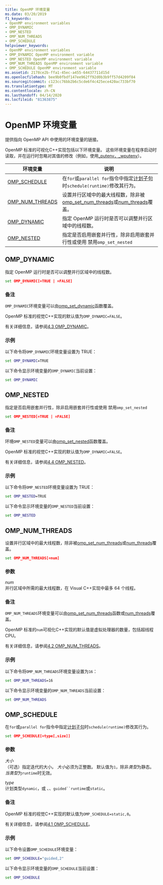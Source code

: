 ```yaml
---
title: OpenMP 环境变量
ms.date: 03/20/2019
f1_keywords:
- OpenMP environment variables
- OMP_DYNAMIC
- OMP_NESTED
- OMP_NUM_THREADS
- OMP_SCHEDULE
helpviewer_keywords:
- OpenMP environment variables
- OMP_DYNAMIC OpenMP environment variable
- OMP_NESTED OpenMP environment variable
- OMP_NUM_THREADS OpenMP environment variable
- OMP_SCHEDULE OpenMP environment variable
ms.assetid: 2178ce2b-ffa1-45ec-a455-64437711d15d
ms.openlocfilehash: bee9b0fbdf147ee962ff92d0b3b9ff57d4209f84
ms.sourcegitcommit: c123cc76bb2b6c5cde6f4c425ece420ac733bf70
ms.translationtype: MT
ms.contentlocale: zh-CN
ms.lasthandoff: 04/14/2020
ms.locfileid: "81363875"
---
```

# <a name="openmp-environment-variables"></a>OpenMP 环境变量

提供指向 OpenMP API 中使用的环境变量的链接。

OpenMP 标准的可视化C++实现包括以下环境变量。 这些环境变量在程序启动时读取，并在运行时忽略对其值的修改（例如，使用[_putenv，_wputenv](../../../c-runtime-library/reference/putenv-wputenv.md)）。

|环境变量|说明|
|--------------------|-----------|
|[OMP_SCHEDULE](#omp-schedule)|在`for`或`parallel for`指令中指定[计划子句](openmp-clauses.md#schedule)时`schedule(runtime)`修改其行为。|
|[OMP_NUM_THREADS](#omp-num-threads)|设置并行区域中的最大线程数，除非被[omp_set_num_threads](openmp-functions.md#omp-set-num-threads)或[num_threads](openmp-clauses.md#num-threads)覆盖。|
|[OMP_DYNAMIC](#omp-dynamic)|指定 OpenMP 运行时是否可以调整并行区域中的线程数。|
|[OMP_NESTED](#omp-nested)|指定是否启用嵌套并行性，除非启用嵌套并行性或使用 禁用`omp_set_nested`|

## <a name="omp_dynamic"></a><a name="omp-dynamic"></a>OMP_DYNAMIC

指定 OpenMP 运行时是否可以调整并行区域中的线程数。

```cmd
set OMP_DYNAMIC[=TRUE | =FALSE]
```

### <a name="remarks"></a>备注

`OMP_DYNAMIC`环境变量可以由[omp_set_dynamic](openmp-functions.md#omp-set-dynamic)函数覆盖。

OpenMP 标准的视觉C++实现的默认值为`OMP_DYNAMIC=FALSE`。

有关详细信息，请参阅[4.3 OMP_DYNAMIC](../../../parallel/openmp/4-3-omp-dynamic.md)。

### <a name="example"></a>示例

以下命令将`OMP_DYNAMIC`环境变量设置为 TRUE：

```cmd
set OMP_DYNAMIC=TRUE
```

以下命令显示环境变量的`OMP_DYNAMIC`当前设置：

```cmd
set OMP_DYNAMIC
```

## <a name="omp_nested"></a><a name="omp-nested"></a>OMP_NESTED

指定是否启用嵌套并行性，除非启用嵌套并行性或使用 禁用`omp_set_nested`

```cmd
set OMP_NESTED[=TRUE | =FALSE]
```

### <a name="remarks"></a>备注

环境`OMP_NESTED`变量可以由[omp_set_nested](openmp-functions.md#omp-set-nested)函数覆盖。

OpenMP 标准的视觉C++实现的默认值为`OMP_DYNAMIC=FALSE`。

有关详细信息，请参阅[4.4 OMP_NESTED](../../../parallel/openmp/4-4-omp-nested.md)。

### <a name="example"></a>示例

以下命令将`OMP_NESTED`环境变量设置为 TRUE：

```cmd
set OMP_NESTED=TRUE
```

以下命令显示环境变量的`OMP_NESTED`当前设置：

```cmd
set OMP_NESTED
```

## <a name="omp_num_threads"></a><a name="omp-num-threads"></a>OMP_NUM_THREADS

设置并行区域中的最大线程数，除非被[omp_set_num_threads](openmp-functions.md#omp-set-num-threads)或[num_threads](openmp-clauses.md#num-threads)覆盖。

```cmd
set OMP_NUM_THREADS[=num]
```

### <a name="parameters"></a>参数

*num*<br/>
并行区域中所需的最大线程数，在 Visual C++实现中最多 64 个线程。

### <a name="remarks"></a>备注

`OMP_NUM_THREADS`环境变量可以由[omp_set_num_threads](openmp-functions.md#omp-set-num-threads)函数或[num_threads](openmp-clauses.md#num-threads)覆盖。

OpenMP 标准的`num`可视化C++实现的默认值是虚拟处理器的数量，包括超线程 CPU。

有关详细信息，请参阅[4.2 OMP_NUM_THREADS](../../../parallel/openmp/4-2-omp-num-threads.md)。

### <a name="example"></a>示例

以下命令将`OMP_NUM_THREADS`环境变量设置为`16`：

```cmd
set OMP_NUM_THREADS=16
```

以下命令显示环境变量的`OMP_NUM_THREADS`当前设置：

```cmd
set OMP_NUM_THREADS
```

## <a name="omp_schedule"></a><a name="omp-schedule"></a>OMP_SCHEDULE

在`for`或`parallel for`指令中指定[计划子句](openmp-clauses.md#schedule)时`schedule(runtime)`修改其行为。

```cmd
set OMP_SCHEDULE[=type[,size]]
```

### <a name="parameters"></a>参数

*大小*<br/>
（可选）指定迭代的大小。 *大小*必须为正整数。 默认值为`1`，除非*类型*为静态。 *当类型*为`runtime`时无效。

*type*<br/>
计划类型`dynamic`，或 、、`guided``runtime`或`static`。

### <a name="remarks"></a>备注

OpenMP 标准的视觉C++实现的默认值为`OMP_SCHEDULE=static,0`。

有关详细信息，请参阅[4.1 OMP_SCHEDULE](../../../parallel/openmp/4-1-omp-schedule.md)。

### <a name="example"></a>示例

以下命令设置`OMP_SCHEDULE`环境变量：

```cmd
set OMP_SCHEDULE="guided,2"
```

以下命令显示环境变量的`OMP_SCHEDULE`当前设置：

```cmd
set OMP_SCHEDULE
```
